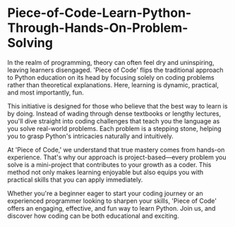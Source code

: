 # Piece-of-Code-Learn-Python-Through-Hands-On-Problem-Solving
In the realm of programming, theory can often feel dry and uninspiring, leaving learners disengaged. 'Piece of Code' flips the traditional approach to Python education on its head by focusing solely on coding problems rather than theoretical explanations. Here, learning is dynamic, practical, and most importantly, fun.

This initiative is designed for those who believe that the best way to learn is by doing. Instead of wading through dense textbooks or lengthy lectures, you'll dive straight into coding challenges that teach you the language as you solve real-world problems. Each problem is a stepping stone, helping you to grasp Python's intricacies naturally and intuitively.

At 'Piece of Code,' we understand that true mastery comes from hands-on experience. That's why our approach is project-based—every problem you solve is a mini-project that contributes to your growth as a coder. This method not only makes learning enjoyable but also equips you with practical skills that you can apply immediately.

Whether you're a beginner eager to start your coding journey or an experienced programmer looking to sharpen your skills, 'Piece of Code' offers an engaging, effective, and fun way to learn Python. Join us, and discover how coding can be both educational and exciting.
